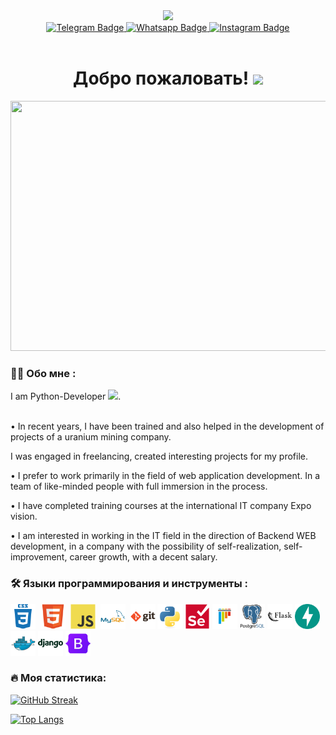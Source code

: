 <div id="header" align="center">
  <img src="https://media.giphy.com/media/gcOg6zLJc0hN6YZ2i4/giphy.gif" width="100"/>
</div>

<div id="badges" align="center">
  <a href="https://tlgg.ru/mahamerz">
    <img src="https://img.shields.io/badge/Telegram-blue?style=for-the-badge&logo=telegram&logoColor=white" alt="Telegram Badge"/>
  </a>
  <a href="https://wa.me/79389926611">
    <img src="https://img.shields.io/badge/Whatsapp-green?style=for-the-badge&logo=whatsapp&logoColor=white" alt="Whatsapp Badge"/>
  </a>
  <a href="https://www.instagram.com/mahamerz/">
    <img src="https://img.shields.io/badge/Instagram-red?style=for-the-badge&logo=instagram&logoColor=white" alt="Instagram Badge"/>
  </a>
</div>

<div align="center">
  <img src="https://komarev.com/ghpvc/?username=Xamerzaev&style=flat-square&color=blue" alt=""/>
   <h1>
  Добро пожаловать!
  <img src="https://media.giphy.com/media/hvRJCLFzcasrR4ia7z/giphy.gif" width="5%"/>
</h1>
 </div>
 
 <div align="center">
  <img src="https://media.giphy.com/media/3oKIPEqDGUULpEU0aQ/giphy.gif" width="600" height="400"/>
</div>



        
### :man_technologist: Обо мне :

I am Python-Developer  <img src="https://media.giphy.com/media/WUlplcMpOCEmTGBtBW/giphy.gif" width="30">. <br><br>

• In recent years, I have been trained and also helped in the development of projects of a uranium mining company. 

I was engaged in freelancing, created interesting projects for my profile.

• I prefer to work primarily in the field of web application development. In a team of like-minded people with full immersion in the process.

• I have completed training courses at the international IT company Expo vision.

• I am interested in working in the IT field in the direction of Backend WEB development, in a company with the possibility of self-realization, self-improvement, career growth, with a decent salary.

### :hammer_and_wrench: Языки программирования и инструменты :
<div>
  <img src="https://github.com/devicons/devicon/blob/master/icons/css3/css3-plain-wordmark.svg"  title="CSS3" alt="CSS" width="40" height="40"/>&nbsp;
  <img src="https://github.com/devicons/devicon/blob/master/icons/html5/html5-original.svg" title="HTML5" alt="HTML" width="40" height="40"/>&nbsp;
  <img src="https://github.com/devicons/devicon/blob/master/icons/javascript/javascript-original.svg" title="JavaScript" alt="JavaScript" width="40" height="40"/>&nbsp;
  <img src="https://github.com/devicons/devicon/blob/master/icons/mysql/mysql-original-wordmark.svg" title="MySQL"  alt="MySQL" width="40" height="40"/>&nbsp;
  <img src="https://github.com/devicons/devicon/blob/master/icons/git/git-original-wordmark.svg" title="Git" **alt="Git" width="40" height="40"/>
  <img src="https://github.com/devicons/devicon/blob/master/icons/python/python-original.svg" title="Python" **alt="Python" width="40" height="40"/>
  <img src="https://github.com/devicons/devicon/blob/master/icons/selenium/selenium-original.svg" title="Selenium" **alt="Selenium" width="40" height="40"/>
  <img src="https://github.com/devicons/devicon/blob/master/icons/pytest/pytest-original.svg" title="Selenium" **alt="Selenium" width="40" height="40"/>
  <img src="https://github.com/devicons/devicon/blob/master/icons/postgresql/postgresql-original-wordmark.svg" title="PostgreSQL" **alt="PostgreSQL" width="40" height="40"/>
  <img src="https://github.com/devicons/devicon/blob/master/icons/flask/flask-original-wordmark.svg" title="Flask" **alt="Flask" width="40" height="40"/>
  <img src="https://github.com/devicons/devicon/blob/master/icons/fastapi/fastapi-original.svg" title="FastApi" **alt="FastApi" width="40" height="40"/>
  <img src="https://github.com/devicons/devicon/blob/master/icons/docker/docker-original.svg" title="Docker" **alt="Docker" width="40" height="40"/>
  <img src="https://github.com/devicons/devicon/blob/master/icons/django/django-plain-wordmark.svg" title="Django" **alt="Django" width="40" height="40"/>
  <img src="https://github.com/devicons/devicon/blob/master/icons/bootstrap/bootstrap-original.svg" title="Bootstrap" **alt="Bootstrap" width="40" height="40"/>


 ### :fire: Моя статистика:


        
[![GitHub Streak](http://github-readme-streak-stats.herokuapp.com?user=Xamerzaev&theme=dark&background=000000)](https://git.io/streak-stats)

    


        
[![Top Langs](https://github-readme-stats.vercel.app/api/top-langs/?username=Xamerzaev&layout=compact&theme=vision-friendly-dark)](https://github.com/anuraghazra/github-readme-stats)

    



